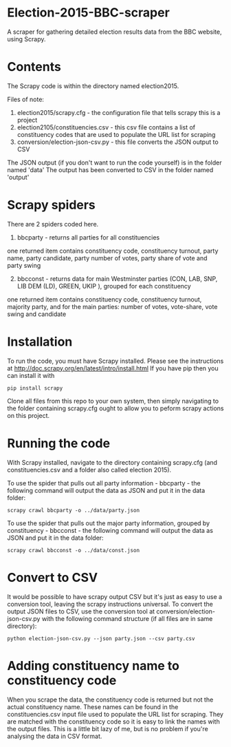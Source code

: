 # Election-2015-BBC-scraper
A scraper for gathering detailed election results data from the BBC website, using Scrapy.

Contents
========

The Scrapy code is within the directory named election2015. 

Files of note:

1. election2015/scrapy.cfg - the configuration file that tells scrapy this is a project
2. election2105/constituencies.csv - this csv file contains a list of constituency codes that are used to populate the URL list for scraping
3. conversion/election-json-csv.py - this file converts the JSON output to CSV


The JSON output (if you don't want to run the code yourself) is in the folder named 'data'
The output has been converted to CSV in the folder named 'output' 

Scrapy spiders
==============
There are 2 spiders coded here. 

1. bbcparty - returns all parties for all constituencies

one returned item contains constituency code, constituency turnout, party name, party candidate, party number of votes,  party share of vote and party swing

2. bbcconst - returns data for main Westminster parties (CON, LAB, SNP, LIB DEM (LD), GREEN, UKIP ), grouped for each constituency

one returned item contains constituency code, constituency turnout, majority party, and for the main parties: number of votes, vote-share, vote swing and candidate 

Installation
============

To run the code, you must have Scrapy installed. Please see the instructions at http://doc.scrapy.org/en/latest/intro/install.html
If you have pip then you can install it with 

```
pip install scrapy
```

Clone all files from this repo to your own system, then simply navigating to the folder containing scrapy.cfg ought to allow you to peform scrapy actions on this project. 


Running the code
================

With Scrapy installed, navigate to the directory containing scrapy.cfg (and constituencies.csv and a folder also called election 2015).

To use the spider that pulls out all party information - bbcparty - the following command will output the data as JSON and put it in the data folder:
```
scrapy crawl bbcparty -o ../data/party.json
````

To use the spider that pulls out the major  party information, grouped by constituency - bbcconst - the following command will output the data as JSON and put it in the data folder:
```
scrapy crawl bbcconst -o ../data/const.json
```

Convert to CSV
==============
It would be possible to have scrapy output CSV but it's just as easy to use a conversion tool, leaving the scrapy instructions universal. To convert the output JSON files to CSV, use the conversion tool at conversion/election-json-csv.py with the following command structure (if all files are in same directory):
```
python election-json-csv.py --json party.json --csv party.csv
```

Adding constituency name to constituency code
=============================================
When you scrape the data, the constituency code is returned but not the actual constituency name. These names can be found in the constituencies.csv input file used to populate the URL list for scraping. They are matched with the constituency code so it is easy to link the names with the output files. This is a little bit lazy of me, but is no problem if you're analysing the data in CSV format. 

